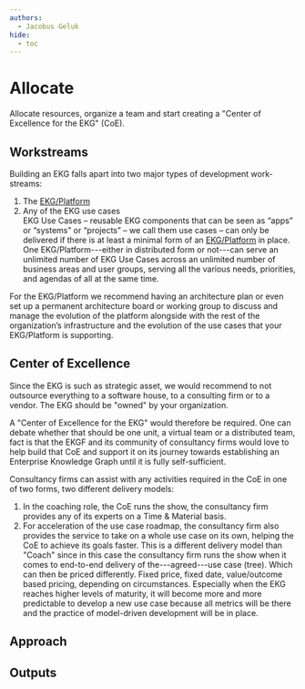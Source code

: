 ```yaml
---
authors:
  - Jacobus Geluk
hide:
  - toc
---
```

# Allocate

<!--summary-start-->
Allocate resources, organize a team and start creating a "Center of Excellence for the EKG" (CoE).
<!--summary-end-->

## Workstreams

Building an EKG falls apart into two major types of development work-streams:

1. The [EKG/Platform](/vocab/ekg-platform/)
2. Any of the EKG use cases<br />
   EKG Use Cases – reusable EKG components that can be seen as “apps” or “systems” or “projects” – we call
   them use cases – can only be delivered if there is at least a minimal form of an 
   [EKG/Platform](/vocab/ekg-platform/) in place.
   One EKG/Platform---either in distributed form or not---can serve an unlimited number 
   of EKG Use Cases across an unlimited number of business areas and user groups, 
   serving all the various needs, priorities, and agendas of all at the same time.

For the EKG/Platform we recommend having an architecture plan or even set up a
permanent architecture board or working group to discuss and manage the evolution
of the platform alongside with the rest of the organization’s infrastructure and
the evolution of the use cases that your EKG/Platform is supporting.

## Center of Excellence

Since the EKG is such as strategic asset, we would recommend to not outsource everything to a software
house, to a consulting firm or to a vendor. The EKG should be "owned" by your organization.

A "Center of Excellence for the EKG" would therefore be required.
One can debate whether that should be one unit, a virtual team or a distributed team,
fact is that the EKGF and its community of consultancy firms would love to help build
that CoE and support it on its journey towards establishing an Enterprise Knowledge Graph
until it is fully self-sufficient.

Consultancy firms can assist with any activities required in the CoE in one of two forms,
two different delivery models:

1. In the coaching role, the CoE runs the show, the consultancy firm provides any of
   its experts on a Time & Material basis.
2. For acceleration of the use case roadmap, the consultancy firm also provides
   the service to take on a whole use case on its own, helping the CoE to achieve
   its goals faster.
   This is a different delivery model than "Coach" since in this case the consultancy
   firm runs the show when it comes to end-to-end delivery of the---agreed---use case (tree).
   Which can then be priced differently. Fixed price, fixed date, value/outcome based pricing,
   depending on circumstances. Especially when the EKG reaches higher levels of maturity,
   it will become more and more predictable to develop a new use case because all metrics
   will be there and the practice of model-driven development will be in place.

## Approach

## Outputs
